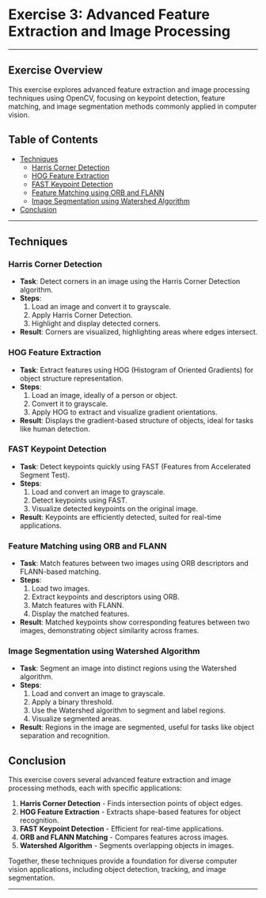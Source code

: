 # Exercise 3: Advanced Feature Extraction and Image Processing
---

## Exercise Overview

This exercise explores advanced feature extraction and image processing techniques using OpenCV, focusing on keypoint detection, feature matching, and image segmentation methods commonly applied in computer vision.

## Table of Contents

- [Techniques](#techniques)
  - [Harris Corner Detection](#harris-corner-detection)
  - [HOG Feature Extraction](#hog-feature-extraction)
  - [FAST Keypoint Detection](#fast-keypoint-detection)
  - [Feature Matching using ORB and FLANN](#feature-matching-using-orb-and-flann)
  - [Image Segmentation using Watershed Algorithm](#image-segmentation-using-watershed-algorithm)
- [Conclusion](#conclusion)

---

## Techniques

### Harris Corner Detection

- **Task**: Detect corners in an image using the Harris Corner Detection algorithm.
- **Steps**:
  1. Load an image and convert it to grayscale.
  2. Apply Harris Corner Detection.
  3. Highlight and display detected corners.
- **Result**: Corners are visualized, highlighting areas where edges intersect.

### HOG Feature Extraction

- **Task**: Extract features using HOG (Histogram of Oriented Gradients) for object structure representation.
- **Steps**:
  1. Load an image, ideally of a person or object.
  2. Convert it to grayscale.
  3. Apply HOG to extract and visualize gradient orientations.
- **Result**: Displays the gradient-based structure of objects, ideal for tasks like human detection.

### FAST Keypoint Detection

- **Task**: Detect keypoints quickly using FAST (Features from Accelerated Segment Test).
- **Steps**:
  1. Load and convert an image to grayscale.
  2. Detect keypoints using FAST.
  3. Visualize detected keypoints on the original image.
- **Result**: Keypoints are efficiently detected, suited for real-time applications.

### Feature Matching using ORB and FLANN

- **Task**: Match features between two images using ORB descriptors and FLANN-based matching.
- **Steps**:
  1. Load two images.
  2. Extract keypoints and descriptors using ORB.
  3. Match features with FLANN.
  4. Display the matched features.
- **Result**: Matched keypoints show corresponding features between two images, demonstrating object similarity across frames.

### Image Segmentation using Watershed Algorithm

- **Task**: Segment an image into distinct regions using the Watershed algorithm.
- **Steps**:
  1. Load and convert an image to grayscale.
  2. Apply a binary threshold.
  3. Use the Watershed algorithm to segment and label regions.
  4. Visualize segmented areas.
- **Result**: Regions in the image are segmented, useful for tasks like object separation and recognition.

## Conclusion

This exercise covers several advanced feature extraction and image processing methods, each with specific applications:
1. **Harris Corner Detection** - Finds intersection points of object edges.
2. **HOG Feature Extraction** - Extracts shape-based features for object recognition.
3. **FAST Keypoint Detection** - Efficient for real-time applications.
4. **ORB and FLANN Matching** - Compares features across images.
5. **Watershed Algorithm** - Segments overlapping objects in images.

Together, these techniques provide a foundation for diverse computer vision applications, including object detection, tracking, and image segmentation.

---
